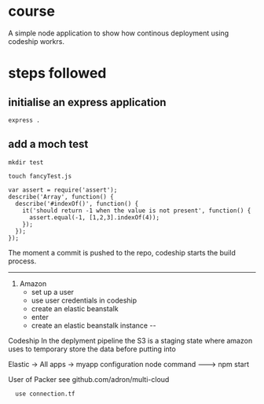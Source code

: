 # course

A simple node application to show how continous deployment using codeship workrs.

# steps followed

## initialise an express application

``` express . ```

## add a moch test

``` mkdir test ```

``` touch fancyTest.js ```

```
var assert = require('assert');
describe('Array', function() {
  describe('#indexOf()', function() {
    it('should return -1 when the value is not present', function() {
      assert.equal(-1, [1,2,3].indexOf(4));
    });
  });
});
```

The moment a commit is pushed to the repo, codeship starts the build process.



---- 

1. Amazon
    - set up a user
    - use user credentials in codeship
    - create an elastic beanstalk 
    - enter 
    - create an elastic beanstalk instance -- 
  
 Codeship 
      In the deplyment pipeline the S3 is a staging state where amazon uses to temporary store the data before putting into 
      
      
      
Elastic -> All apps -> myapp
      configuration 
              node command ---> npm start 
        
         
         
         
 User of Packer
      see github.com/adron/multi-cloud
      
      use connection.tf
      
